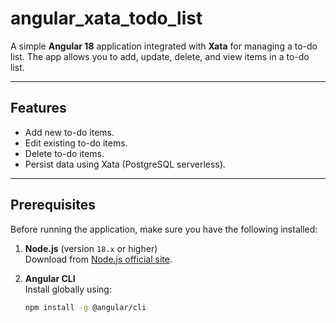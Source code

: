 # angular_xata_todo_list

A simple **Angular 18** application integrated with **Xata** for managing a to-do list. The app allows you to add, update, delete, and view items in a to-do list.

---

## Features

- Add new to-do items.
- Edit existing to-do items.
- Delete to-do items.
- Persist data using Xata (PostgreSQL serverless).

---

## Prerequisites

Before running the application, make sure you have the following installed:

1. **Node.js** (version `18.x` or higher)  
   Download from [Node.js official site](https://nodejs.org/).

2. **Angular CLI**  
   Install globally using:
   ```bash
   npm install -g @angular/cli
